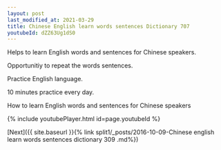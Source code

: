 ```yaml
---
layout: post
last_modified_at: 2021-03-29
title: Chinese English learn words sentences Dictionary 707 
youtubeId: dZZ63Ug1dS0
---
```

 
 
Helps to learn English words and sentences for Chinese speakers.

Opportunitiy to repeat the words sentences. 

Practice English language. 
 
10 minutes practice every day. 
 
How to learn English words and sentences for Chinese speakers 
 
{% include youtubePlayer.html id=page.youtubeId %}
 
 
[Next]({{ site.baseurl }}{% link  split1/_posts/2016-10-09-Chinese english learn words sentences dictionary 309 .md%})
 
